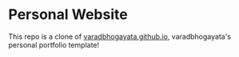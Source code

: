# Personal Website 
This repo is a clone of [varadbhogayata.github.io](https://github.com/varadbhogayata/varadbhogayata.github.io), varadbhogayata's personal portfolio template! 
